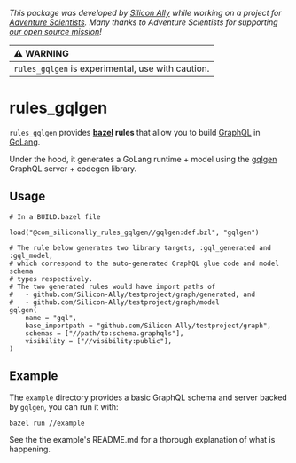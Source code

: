 _This package was developed by [Silicon Ally](https://siliconally.org) while
working on a project for  [Adventure Scientists](https://adventurescientists.org).
Many thanks to Adventure Scientists for supporting [our open source
mission](https://siliconally.org/policies/open-source/)!_

| :warning: WARNING                                 |
|:--------------------------------------------------|
| `rules_gqlgen` is experimental, use with caution. |

# rules_gqlgen

`rules_gqlgen` provides **[bazel](https://bazel.build/) rules** that allow you to
build [GraphQL](https://graphql.org/) in [GoLang](https://go.dev/).

Under the hood, it generates a GoLang runtime + model using the
[gqlgen](https://github.com/99designs/gqlgen) GraphQL server + codegen library.

## Usage

```bazel
# In a BUILD.bazel file

load("@com_siliconally_rules_gqlgen//gqlgen:def.bzl", "gqlgen")

# The rule below generates two library targets, :gql_generated and :gql_model,
# which correspond to the auto-generated GraphQL glue code and model schema
# types respectively.
# The two generated rules would have import paths of
#   - github.com/Silicon-Ally/testproject/graph/generated, and
#   - github.com/Silicon-Ally/testproject/graph/model
gqlgen(
    name = "gql",
    base_importpath = "github.com/Silicon-Ally/testproject/graph",
    schemas = ["//path/to:schema.graphqls"],
    visibility = ["//visibility:public"],
)
```

## Example

The `example` directory provides a basic GraphQL schema and server backed by
`gqlgen`, you can run it with:

```bash
bazel run //example
```

See the the example's README.md for a thorough explanation of what is happening. 